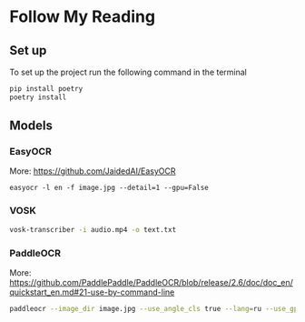# Follow My Reading

## Set up
To set up the project run the following command in the terminal
```bash
pip install poetry
poetry install
```

## Models

### EasyOCR
More: https://github.com/JaidedAI/EasyOCR
```
easyocr -l en -f image.jpg --detail=1 --gpu=False
```

### VOSK
```bash
vosk-transcriber -i audio.mp4 -o text.txt
```

### PaddleOCR
More: https://github.com/PaddlePaddle/PaddleOCR/blob/release/2.6/doc/doc_en/quickstart_en.md#21-use-by-command-line
```bash
paddleocr --image_dir image.jpg --use_angle_cls true --lang=ru --use_gpu false
```
